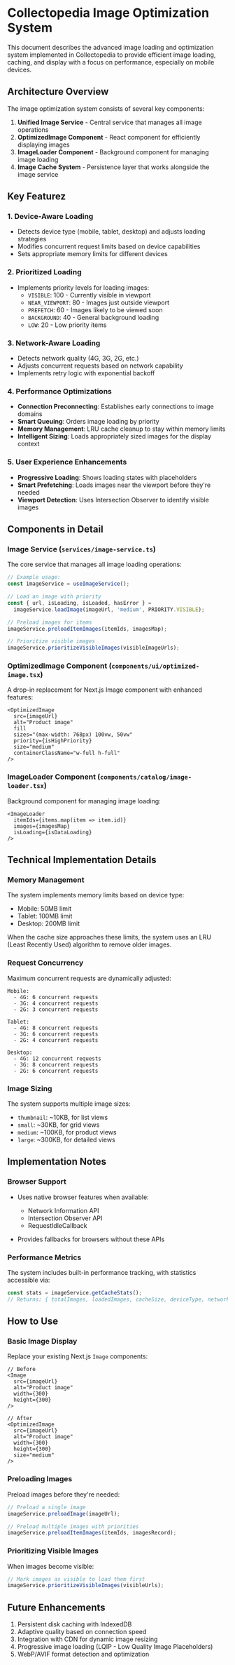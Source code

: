 # Collectopedia Image Optimization System

This document describes the advanced image loading and optimization system implemented in Collectopedia to provide efficient image loading, caching, and display with a focus on performance, especially on mobile devices.

## Architecture Overview

The image optimization system consists of several key components:

1. **Unified Image Service** - Central service that manages all image operations
2. **OptimizedImage Component** - React component for efficiently displaying images
3. **ImageLoader Component** - Background component for managing image loading
4. **Image Cache System** - Persistence layer that works alongside the image service

## Key Featurez

### 1. Device-Aware Loading

- Detects device type (mobile, tablet, desktop) and adjusts loading strategies
- Modifies concurrent request limits based on device capabilities
- Sets appropriate memory limits for different devices

### 2. Prioritized Loading

- Implements priority levels for loading images:
  - `VISIBLE`: 100 - Currently visible in viewport
  - `NEAR_VIEWPORT`: 80 - Images just outside viewport
  - `PREFETCH`: 60 - Images likely to be viewed soon
  - `BACKGROUND`: 40 - General background loading
  - `LOW`: 20 - Low priority items

### 3. Network-Aware Loading

- Detects network quality (4G, 3G, 2G, etc.)
- Adjusts concurrent requests based on network capability
- Implements retry logic with exponential backoff

### 4. Performance Optimizations

- **Connection Preconnecting**: Establishes early connections to image domains
- **Smart Queuing**: Orders image loading by priority
- **Memory Management**: LRU cache cleanup to stay within memory limits
- **Intelligent Sizing**: Loads appropriately sized images for the display context

### 5. User Experience Enhancements

- **Progressive Loading**: Shows loading states with placeholders
- **Smart Prefetching**: Loads images near the viewport before they're needed
- **Viewport Detection**: Uses Intersection Observer to identify visible images

## Components in Detail

### Image Service (`services/image-service.ts`)

The core service that manages all image loading operations:

```typescript
// Example usage:
const imageService = useImageService();

// Load an image with priority
const { url, isLoading, isLoaded, hasError } = 
  imageService.loadImage(imageUrl, 'medium', PRIORITY.VISIBLE);

// Preload images for items
imageService.preloadItemImages(itemIds, imagesMap);

// Prioritize visible images
imageService.prioritizeVisibleImages(visibleImageUrls);
```

### OptimizedImage Component (`components/ui/optimized-image.tsx`)

A drop-in replacement for Next.js Image component with enhanced features:

```tsx
<OptimizedImage
  src={imageUrl}
  alt="Product image"
  fill
  sizes="(max-width: 768px) 100vw, 50vw"
  priority={isHighPriority}
  size="medium"
  containerClassName="w-full h-full"
/>
```

### ImageLoader Component (`components/catalog/image-loader.tsx`)

Background component for managing image loading:

```tsx
<ImageLoader 
  itemIds={items.map(item => item.id)}
  images={imagesMap}
  isLoading={isDataLoading}
/>
```

## Technical Implementation Details

### Memory Management

The system implements memory limits based on device type:

- Mobile: 50MB limit
- Tablet: 100MB limit
- Desktop: 200MB limit

When the cache size approaches these limits, the system uses an LRU (Least Recently Used) algorithm to remove older images.

### Request Concurrency

Maximum concurrent requests are dynamically adjusted:

```
Mobile:
  - 4G: 6 concurrent requests
  - 3G: 4 concurrent requests
  - 2G: 3 concurrent requests

Tablet:
  - 4G: 8 concurrent requests
  - 3G: 6 concurrent requests
  - 2G: 4 concurrent requests

Desktop:
  - 4G: 12 concurrent requests
  - 3G: 8 concurrent requests
  - 2G: 6 concurrent requests
```

### Image Sizing

The system supports multiple image sizes:

- `thumbnail`: ~10KB, for list views
- `small`: ~30KB, for grid views
- `medium`: ~100KB, for product views
- `large`: ~300KB, for detailed views

## Implementation Notes

### Browser Support

- Uses native browser features when available:
  - Network Information API
  - Intersection Observer API
  - RequestIdleCallback

- Provides fallbacks for browsers without these APIs

### Performance Metrics

The system includes built-in performance tracking, with statistics accessible via:

```typescript
const stats = imageService.getCacheStats();
// Returns: { totalImages, loadedImages, cacheSize, deviceType, networkType }
```

## How to Use

### Basic Image Display

Replace your existing Next.js `Image` components:

```tsx
// Before
<Image
  src={imageUrl}
  alt="Product image"
  width={300}
  height={300}
/>

// After
<OptimizedImage
  src={imageUrl}
  alt="Product image"
  width={300}
  height={300}
  size="medium"
/>
```

### Preloading Images

Preload images before they're needed:

```typescript
// Preload a single image
imageService.preloadImage(imageUrl);

// Preload multiple images with priorities
imageService.preloadItemImages(itemIds, imagesRecord);
```

### Prioritizing Visible Images

When images become visible:

```typescript
// Mark images as visible to load them first
imageService.prioritizeVisibleImages(visibleUrls);
```

## Future Enhancements

1. Persistent disk caching with IndexedDB
2. Adaptive quality based on connection speed
3. Integration with CDN for dynamic image resizing
4. Progressive image loading (LQIP - Low Quality Image Placeholders)
5. WebP/AVIF format detection and optimization 